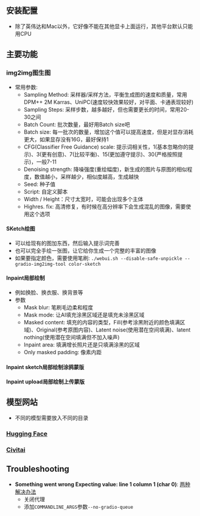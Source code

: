 ## 安装配置

- 除了英伟达和Mac以外，它好像不能在其他显卡上面运行，其他平台默认只能用CPU

## 主要功能

### img2img图生图

- 常用参数:
  - Sampling Method: 采样器/采样方法，平衡生成图的速度和质量，常用DPM++ 2M Karras、UniPC(速度较快效果较好，对平面、卡通表现较好)
  - Sampling Steps: 采样步数，越多越好，但也需要更长的时间，常用20-30之间
  - Batch Count: 批次数量，最好用Batch size吧
  - Batch size: 每一批次的数量，增加这个值可以提高速度，但是对显存消耗更大，如果显存没有16G，最好保持1
  - CFG(Classifier Free Guidance) scale: 提示词相关性，1(基本忽略你的提示)、3(更有创意)、7(比较平衡)、15(更加遵守提示)、30(严格按照提示)，一般7-11
  - Denoising strength: 降噪强度(重绘幅度)，新生成的图片与原图的相似程度，数值越小，采样越少，相似度越高，生成越快
  - Seed: 种子值
  - Script: 自定义脚本
  - Width / Height：尺寸太宽时，可能会出现多个主体
  - Highres. fix: 高清修复，有时候在高分辨率下会生成混乱的图像，需要使用这个选项

#### SKetch绘图

- 可以给现有的图加东西，然后输入提示词完善
- 也可以完全手绘一张图，让它给你生成一个完整的丰富的图像
- 如果要指定颜色，需要使用笔刷: `./webui.sh --disable-safe-unpickle --gradio-img2img-tool color-sketch`

#### Inpaint局部绘制

- 例如换脸、换衣服、换背景等
- 参数
  - Mask blur: 笔刷毛边柔和程度
  - Mask mode: 让AI填充涂黑区域还是填充未涂黑区域
  - Masked content: 填充的内容的类型，Fill(参考涂黑附近的颜色填满区域)、Original(参考原图内容)、Latent noise(使用潜在空间填满)、latent nothing(使用潜在空间填满但不加入噪声)
  - Inpaint area: 填满增长照片还是只填满涂黑的区域
  - Only masked padding: 像素内距

#### Inpaint sketch局部绘制涂鸦蒙版

#### Inpaint upload局部绘制上传蒙版

## 模型网站

- 不同的模型需要放入不同的目录

### [Hugging Face](https://huggingface.co/)

### [Civitai](https://civitai.com/)

## Troubleshooting

- **Something went wrong Expecting value: line 1 column 1 (char 0)**: [两种解决办法](https://github.com/AUTOMATIC1111/stable-diffusion-webui/issues/9174)
  - 关闭代理
  - 添加`COMMANDLINE_ARGS`参数`--no-gradio-queue`